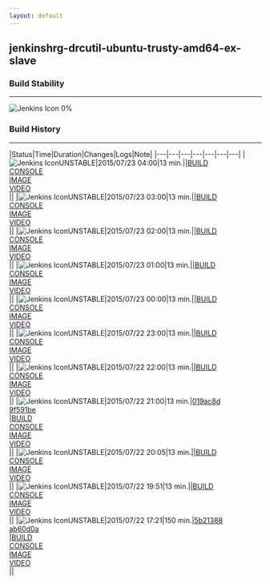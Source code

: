 ```yaml
---
layout: default
---
```

## jenkinshrg-drcutil-ubuntu-trusty-amd64-ex-slave
### Build Stability
___
![Jenkins Icon](http://jenkinshrg.github.io/images/48x48/health-00to19.png)
0%
  
### Build History
___
|Status|Time|Duration|Changes|Logs|Note|
|---|---|---|---|---|---|---|
|![Jenkins Icon](http://jenkinshrg.github.io/images/24x24/yellow.png)UNSTABLE|2015/07/23 04:00|13 min.||[BUILD](https://drive.google.com/file/d/0B54sHwaxmuM4WElBTEU5RUdUcnM/view?usp=drivesdk)<br>[CONSOLE](https://drive.google.com/file/d/0B54sHwaxmuM4QnRYazFoMzNCRFE/view?usp=drivesdk)<br>[IMAGE](https://drive.google.com/file/d/0B54sHwaxmuM4aE44cDJwMlJfM0k/view?usp=drivesdk)<br>[VIDEO](https://drive.google.com/file/d/0B54sHwaxmuM4WnFna250d20zb00/view?usp=drivesdk)<br>||
|![Jenkins Icon](http://jenkinshrg.github.io/images/24x24/yellow.png)UNSTABLE|2015/07/23 03:00|13 min.||[BUILD](https://drive.google.com/file/d/0B54sHwaxmuM4MDNwZnl1TlIxYjA/view?usp=drivesdk)<br>[CONSOLE](https://drive.google.com/file/d/0B54sHwaxmuM4dEkxUDc4UUtrWUU/view?usp=drivesdk)<br>[IMAGE](https://drive.google.com/file/d/0B54sHwaxmuM4S1kxbnJRUXlTb0U/view?usp=drivesdk)<br>[VIDEO](https://drive.google.com/file/d/0B54sHwaxmuM4cmg4WVVSUFFDWmc/view?usp=drivesdk)<br>||
|![Jenkins Icon](http://jenkinshrg.github.io/images/24x24/yellow.png)UNSTABLE|2015/07/23 02:00|13 min.||[BUILD](https://drive.google.com/file/d/0B54sHwaxmuM4YkJJdVYzVk5aQlE/view?usp=drivesdk)<br>[CONSOLE](https://drive.google.com/file/d/0B54sHwaxmuM4azhEMmlnNlhURHM/view?usp=drivesdk)<br>[IMAGE](https://drive.google.com/file/d/0B54sHwaxmuM4TmhUUU9wR2VGZFk/view?usp=drivesdk)<br>[VIDEO](https://drive.google.com/file/d/0B54sHwaxmuM4b3VZQlZFY29XdXc/view?usp=drivesdk)<br>||
|![Jenkins Icon](http://jenkinshrg.github.io/images/24x24/yellow.png)UNSTABLE|2015/07/23 01:00|13 min.||[BUILD](https://drive.google.com/file/d/0B54sHwaxmuM4azVEVDFzdl9wZ1U/view?usp=drivesdk)<br>[CONSOLE](https://drive.google.com/file/d/0B54sHwaxmuM4d3hUaGQzbWh0NmM/view?usp=drivesdk)<br>[IMAGE](https://drive.google.com/file/d/0B54sHwaxmuM4MzJEamdLeXVNems/view?usp=drivesdk)<br>[VIDEO](https://drive.google.com/file/d/0B54sHwaxmuM4V3RNZHlpN0xralU/view?usp=drivesdk)<br>||
|![Jenkins Icon](http://jenkinshrg.github.io/images/24x24/yellow.png)UNSTABLE|2015/07/23 00:00|13 min.||[BUILD](https://drive.google.com/file/d/0B54sHwaxmuM4eXV5ZnBNN0l0RUE/view?usp=drivesdk)<br>[CONSOLE](https://drive.google.com/file/d/0B54sHwaxmuM4XzdmRTVubmJHc00/view?usp=drivesdk)<br>[IMAGE](https://drive.google.com/file/d/0B54sHwaxmuM4dWpvUWVSeXE0akE/view?usp=drivesdk)<br>[VIDEO](https://drive.google.com/file/d/0B54sHwaxmuM4NlphSmxBbi10X2s/view?usp=drivesdk)<br>||
|![Jenkins Icon](http://jenkinshrg.github.io/images/24x24/yellow.png)UNSTABLE|2015/07/22 23:00|13 min.||[BUILD](https://drive.google.com/file/d/0B54sHwaxmuM4NV9nMXU1ZldzNEk/view?usp=drivesdk)<br>[CONSOLE](https://drive.google.com/file/d/0B54sHwaxmuM4eTB6QlAwV2JlY1U/view?usp=drivesdk)<br>[IMAGE](https://drive.google.com/file/d/0B54sHwaxmuM4U0NORmdKTnJyUTQ/view?usp=drivesdk)<br>[VIDEO](https://drive.google.com/file/d/0B54sHwaxmuM4b3NVLUVxbzBydW8/view?usp=drivesdk)<br>||
|![Jenkins Icon](http://jenkinshrg.github.io/images/24x24/yellow.png)UNSTABLE|2015/07/22 22:00|13 min.||[BUILD](https://drive.google.com/file/d/0B54sHwaxmuM4d0o3dnI3RGphekE/view?usp=drivesdk)<br>[CONSOLE](https://drive.google.com/file/d/0B54sHwaxmuM4VUZaejJPQWM2Mlk/view?usp=drivesdk)<br>[IMAGE](https://drive.google.com/file/d/0B54sHwaxmuM4NVZRb0lVZExreUE/view?usp=drivesdk)<br>[VIDEO](https://drive.google.com/file/d/0B54sHwaxmuM4Yzg2WUUtYWlHRm8/view?usp=drivesdk)<br>||
|![Jenkins Icon](http://jenkinshrg.github.io/images/24x24/yellow.png)UNSTABLE|2015/07/22 21:00|13 min.|[019ac8d](https://github.com/fkanehiro/hrpsys-base/commit/019ac8d6ad90e8463d39a6ccf71c63a28461817d)<br>[9f591be](https://github.com/fkanehiro/hrpsys-base/commit/9f591bec18cfc2f1a651a4e44bca15d659273c9b)<br>|[BUILD](https://drive.google.com/file/d/0B54sHwaxmuM4QUNkX3VoNlJxenM/view?usp=drivesdk)<br>[CONSOLE](https://drive.google.com/file/d/0B54sHwaxmuM4WEZXNTVKVG5DdFE/view?usp=drivesdk)<br>[IMAGE](https://drive.google.com/file/d/0B54sHwaxmuM4SEJUdUh1TjNrME0/view?usp=drivesdk)<br>[VIDEO](https://drive.google.com/file/d/0B54sHwaxmuM4UmhxVzB0bkFoMHc/view?usp=drivesdk)<br>||
|![Jenkins Icon](http://jenkinshrg.github.io/images/24x24/yellow.png)UNSTABLE|2015/07/22 20:05|13 min.||[BUILD](https://drive.google.com/file/d/0B54sHwaxmuM4OVFKZlllLTRodmc/view?usp=drivesdk)<br>[CONSOLE](https://drive.google.com/file/d/0B54sHwaxmuM4WU9DakpWTG9RcU0/view?usp=drivesdk)<br>[IMAGE](https://drive.google.com/file/d/0B54sHwaxmuM4Um5SZ1B1UFdmN1k/view?usp=drivesdk)<br>[VIDEO](https://drive.google.com/file/d/0B54sHwaxmuM4TkRHdmFuTFZONDA/view?usp=drivesdk)<br>||
|![Jenkins Icon](http://jenkinshrg.github.io/images/24x24/yellow.png)UNSTABLE|2015/07/22 19:51|13 min.||[BUILD](https://drive.google.com/file/d/0B54sHwaxmuM4VXBHYXd3UUVSUG8/view?usp=drivesdk)<br>[CONSOLE](https://drive.google.com/file/d/0B54sHwaxmuM4MnVvUmNCZHpoVWc/view?usp=drivesdk)<br>[IMAGE](https://drive.google.com/file/d/0B54sHwaxmuM4MkNXaXozTTJxNWc/view?usp=drivesdk)<br>[VIDEO](https://drive.google.com/file/d/0B54sHwaxmuM4TE1IU2VNTEt4bVk/view?usp=drivesdk)<br>||
|![Jenkins Icon](http://jenkinshrg.github.io/images/24x24/yellow.png)UNSTABLE|2015/07/22 17:21|150 min.|[5b21388](https://github.com/jrl-umi3218/hrp2-drc/commit/5b213889e788de7f5fd4d4175bbab46e837c024b)<br>[ab60d0a](https://github.com/jrl-umi3218/hrp2-drc/commit/ab60d0a58c1cc418d0cef58bdda0f72bfc320441)<br>|[BUILD](https://drive.google.com/file/d/0B54sHwaxmuM4VHM2UFRETnpIS0k/view?usp=drivesdk)<br>[CONSOLE](https://drive.google.com/file/d/0B54sHwaxmuM4SkMwWG01U0dETnM/view?usp=drivesdk)<br>[IMAGE](https://drive.google.com/file/d/0B54sHwaxmuM4S2pOOEtzWGpDd0U/view?usp=drivesdk)<br>[VIDEO](https://drive.google.com/file/d/0B54sHwaxmuM4ZzZuYWNHM19RZDQ/view?usp=drivesdk)<br>||
